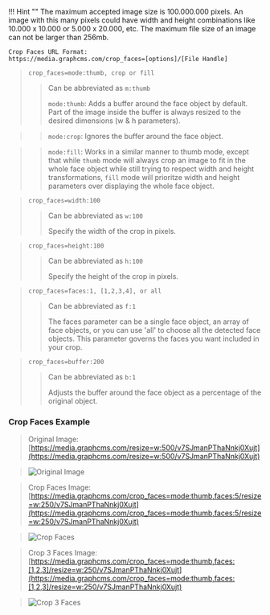 !!! Hint ""
    The maximum accepted image size is 100.000.000 pixels. An image with this many pixels could have width and height combinations like 10.000 x 10.000 or 5.000 x 20.000, etc. The maximum file size of an image can not be larger than 256mb.

```
Crop Faces URL Format:
https://media.graphcms.com/crop_faces=[options]/[File Handle]
```
<!-- -->
> `crop_faces=mode:thumb, crop or fill`
> 
> > Can be abbreviated as `m:thumb`
> > 
> > `mode:thumb`: Adds a buffer around the face object by default. Part of the image inside the buffer is always resized to the desired dimensions (w & h parameters).

> > `mode:crop`: Ignores the buffer around the face object.

> > `mode:fill`: Works in a similar manner to thumb mode, except that while `thumb` mode will always crop an image to fit in the whole face object while still trying to respect width and height transformations, `fill` mode will prioritze width and height parameters over displaying the whole face object.

<!-- -->
> `crop_faces=width:100`
> 
> > Can be abbreviated as `w:100`
> > 
> > Specify the width of the crop in pixels.

<!-- -->
> `crop_faces=height:100`
> 
> > Can be abbreviated as `h:100`
> > 
> > Specify the height of the crop in pixels.

<!-- -->
> `crop_faces=faces:1, [1,2,3,4], or all`
> 
> > Can be abbreviated as `f:1`
> > 
> > The faces parameter can be a single face object, an array of face objects, or you can use 'all' to choose all the detected face objects. This parameter governs the faces you want included in your crop.

<!-- -->
> `crop_faces=buffer:200`
> 
> > Can be abbreviated as `b:1`
> > 
> > Adjusts the buffer around the face object as a percentage of the original object.

### Crop Faces Example

>Original Image: [https://media.graphcms.com/resize=w:500/v7SJmanPThaNnkj0Xujt](https://media.graphcms.com/resize=w:500/v7SJmanPThaNnkj0Xujt)

>![Original Image](https://media.graphcms.com/resize=w:500/v7SJmanPThaNnkj0Xujt)

>Crop Faces Image: [https://media.graphcms.com/crop_faces=mode:thumb,faces:5/resize=w:250/v7SJmanPThaNnkj0Xujt](https://media.graphcms.com/crop_faces=mode:thumb,faces:5/resize=w:250/v7SJmanPThaNnkj0Xujt)

>![Crop Faces](https://media.graphcms.com/crop_faces=mode:thumb,faces:5/resize=w:250/v7SJmanPThaNnkj0Xujt)

>Crop 3 Faces Image: [https://media.graphcms.com/crop_faces=mode:thumb,faces:[1,2,3]/resize=w:250/v7SJmanPThaNnkj0Xujt](https://media.graphcms.com/crop_faces=mode:thumb,faces:[1,2,3]/resize=w:250/v7SJmanPThaNnkj0Xujt)

>![Crop 3 Faces](https://media.graphcms.com/crop_faces=mode:thumb,faces:[1,2,3]/resize=w:250/v7SJmanPThaNnkj0Xujt)
